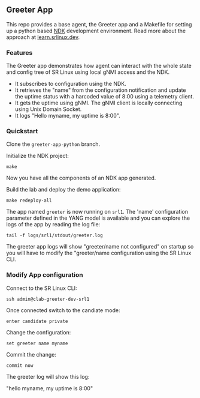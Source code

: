 ## Greeter App
This repo provides a base agent, the Greeter app and a Makefile for setting up a python based [NDK](https://learn.srlinux.dev/ndk/intro/) development environment. Read more about the approach at [learn.srlinux.dev](https://learn.srlinux.dev/ndk/guide/env/python/).

### Features
The Greeter app demonstrates how agent can interact with the whole state and config tree of SR Linux using local gNMI access and the NDK.
- It subscribes to configuration using the NDK.
- It retrieves the "name" from the configuration notification and update the uptime status with a harcoded value of 8:00 using a telemetry client.
- It gets the uptime using gNMI. The gNMI client is locally connecting using Unix Domain Socket.
- It logs "Hello myname, my uptime is 8:00"​. 

### Quickstart
Clone the `greeter-app-python` branch.

Initialize the NDK project:

```
make
```

Now you have all the components of an NDK app generated.

Build the lab and deploy the demo application:

```
make redeploy-all
```

The app named `greeter` is now running on `srl1`. The 'name' configuration parameter defined in the YANG model is available and you can explore the logs of the app by reading the log file:

```
tail -f logs/srl1/stdout/greeter.log
```

The greeter app logs will show "greeter/name not configured" on startup so you will have to modify the "greeter/name configuration using the SR Linux CLI. 

### Modify App configuration
Connect to the SR Linux CLI:
```
ssh admin@clab-greeter-dev-srl1
```
Once connected switch to the candiate mode:
```
enter candidate private
```

Change the configuration:
```
set greeter name myname
```

Commit the change:
```
commit now
```

The greeter log will show this log:

"hello myname, my uptime is 8:00"
